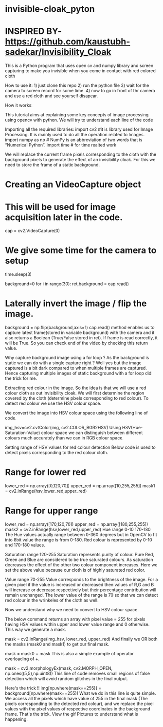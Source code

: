 # invisible-cloak_pyton
# INSPIRED BY-https://github.com/kaustubh-sadekar/Invisibility_Cloak
This is a Python program that uses open cv and numpy library and screen capturing to make you invisible when you come in contact with red colored cloth

How to use it:
     1) just clone this repo 
     2) run the python file 
     3) wait for the camera to screen record for some time.
     4) now to go in front of thr camera and use a red cloth and see yourself disapear.
     



How it works:

   This tutorial aims at explaining some key concepts of image processing using opencv with python. We will try to understand each line of the code

Importing all the required libraries:
import cv2 #it is library used for Image Processing. It is mainly used to do all the operation related to Images.
import numpy as np # NumPy is an abbreviation of two words that is “Numerical Python”.
import time # for time realted work


We will replace the current frame pixels corresponding to the cloth with the background pixels to generate the effect of an invisibility cloak. For this we need to store the frame of a static background.

# Creating an VideoCapture object
# This will be used for image acquisition later in the code.
cap = cv2.VideoCapture(0)

# We give some time for the camera to setup
time.sleep(3)

background=0
for i in range(30):
	ret,background = cap.read()

# Laterally invert the image / flip the image.
background = np.flip(background,axis=1)
cap.read() method enables us to capture latest frame(stored in variable background) with the camera and it also returns a Boolean (True/False stored in ret). If frame is read correctly, it will be True. So you can check end of the video by checking this return value.

Why capture background image using a for loop ?
As the background is static we can do with a single capture right ? Well yes but the image captured is a bit dark compared to when multiple frames are captured. Hence capturing multiple images of static background with a for loop did the trick for me.


Extracting red colour in the image.
So the idea is that we will use a red colour cloth as out invisibility cloak. We will first determine the region covered by the cloth (determine pixels corresponding to red colour). To detect red colour we use the HSV colour space.

We convert the image into HSV colour space using the following line of code.

img_hsv=cv2.cvtColor(img, cv2.COLOR_BGR2HSV)
Using HSV(Hue-Saturation-Value) colour space we can distinguish between different colours much accurately than we can in RGB colour space.

Setting range of HSV values for red colour detection
Below code is used to detect pixels corresponding to the red colour cloth.

# Range for lower red
lower_red = np.array([0,120,70])
upper_red = np.array([10,255,255])
mask1 = cv2.inRange(hsv,lower_red,upper_red)

# Range for upper range
lower_red = np.array([170,120,70])
upper_red = np.array([180,255,255])
mask2 = cv2.inRange(hsv,lower_red,upper_red)
Hue range	0-10	170-180
The Hue values actually range between 0-360 degrees but in OpenCV to fit into 8bit value the range is from 0-180. Red colour is represented by 0-10 and 170-180 values.

Saturation range	120-255
Saturation represents purity of colour. Pure Red, Green and Blue are considered to be true saturated colours. As saturation decreases the effect of the other two colour component increases. Here we set the above value because our cloth is of highly saturated red color.

Value range	70-255
Value corresponds to the brightness of the image. For a given pixel if the value is increased or decreased then values of R,G and B will increase or decrease respectively but their percentage contribution will remain unchanged. The lower value of the range is 70 so that we can detect red colour in the wrinkeles of the cloth as well.

Now we understand why we need to convert to HSV colour space.

The below command returns an array with pixel value = 255 for pixels having HSV values within upper and lower value range and 0 otherwise. This way we generate a mask.

mask = cv2.inRange(img_hsv, lower_red, upper_red)
And finally we OR both the masks (mask0 and mask1) to get our final mask.

mask = mask0 + mask
This is also a simple example of operator overloading of +.

mask = cv2.morphologyEx(mask, cv2.MORPH_OPEN, np.ones((5,5),np.uint8)) This line of code removes small regions of false detection which will avoid random glitches in the final output.

Here's the trick !!
img[np.where(mask==255)] = background[np.where(mask==255)] What we do in this line is quite simple. We access all the pixels which have value of 255 in the final mask (The pixels corresponding to the detected red colour), and we replace the pixel values with the pixel values of respective coordinates in the background frame. That's the trick. View the gif Pictures to understand what is happening.
